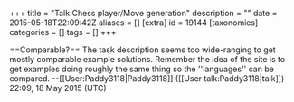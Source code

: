 +++
title = "Talk:Chess player/Move generation"
description = ""
date = 2015-05-18T22:09:42Z
aliases = []
[extra]
id = 19144
[taxonomies]
categories = []
tags = []
+++

==Comparable?==
The task description seems too wide-ranging to get mostly comparable example solutions. Remember the idea of the site is to get examples doing roughly the same thing  so the ''languages'' can be compared. --[[User:Paddy3118|Paddy3118]] ([[User talk:Paddy3118|talk]]) 22:09, 18 May 2015 (UTC)
